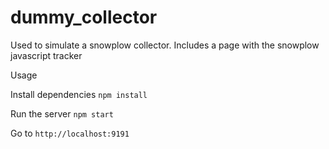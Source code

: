 # dummy_collector

Used to simulate a snowplow collector. Includes a page with the snowplow javascript tracker

Usage

Install dependencies
`npm install`

Run the server
`npm start`

Go to
`http://localhost:9191`
